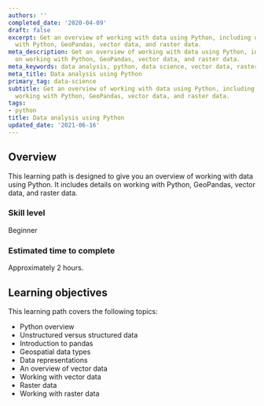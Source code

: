 ```yaml
---
authors: ''
completed_date: '2020-04-09'
draft: false
excerpt: Get an overview of working with data using Python, including details on working
  with Python, GeoPandas, vector data, and raster data.
meta_description: Get an overview of working with data using Python, including details
  on working with Python, GeoPandas, vector data, and raster data.
meta_keywords: data analysis, python, data science, vector data, raster data, GeoPandas
meta_title: Data analysis using Python
primary_tag: data-science
subtitle: Get an overview of working with data using Python, including details on
  working with Python, GeoPandas, vector data, and raster data.
tags:
- python
title: Data analysis using Python
updated_date: '2021-06-16'
---
```


## Overview

This learning path is designed to give you an overview of working with data using Python. It includes details on working with Python, GeoPandas, vector data, and raster data.

### Skill level

Beginner

### Estimated time to complete

Approximately 2 hours.

## Learning objectives

This learning path covers the following topics:

* Python overview
* Unstructured versus structured data
* Introduction to pandas
* Geospatial data types
* Data representations
* An overview of vector data
* Working with vector data
* Raster data
* Working with raster data